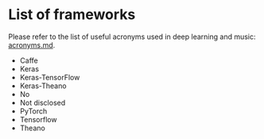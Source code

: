 # List of frameworks

Please refer to the list of useful acronyms used in deep learning and music: [acronyms.md](acronyms.md).

- Caffe
- Keras
- Keras-TensorFlow
- Keras-Theano
- No
- Not disclosed 
- PyTorch
- Tensorflow
- Theano
